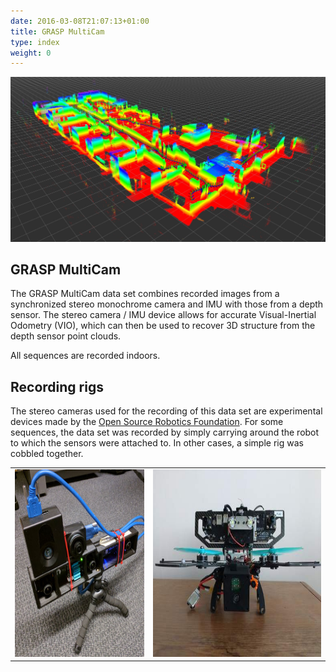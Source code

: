 ```yaml
---
date: 2016-03-08T21:07:13+01:00
title: GRASP MultiCam
type: index
weight: 0
---
```

![header](media/landing_page.jpg)
## GRASP MultiCam

The GRASP MultiCam data set combines recorded images from a
synchronized stereo monochrome camera and IMU  with those from a depth
sensor. The stereo camera / IMU device allows for accurate
Visual-Inertial Odometry (VIO), which can then be used to recover 3D
structure from the depth sensor point clouds.

All sequences are recorded indoors.

## Recording rigs

The stereo cameras used for the recording of this data set are
experimental devices made by the
[Open Source Robotics Foundation](https://www.openrobotics.org/). For
some sequences, the data set was recorded by simply carrying around
the robot to which the sensors were attached to.  In other cases, a simple
rig was cobbled together.

<table>
<tr>
<td><img src="media/falcam_rig.jpg" height="300"/></td>
<td><img src="media/fla_platform.jpg" height="300"/></td>
</tr>
</table>
